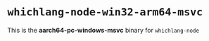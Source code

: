 # `whichlang-node-win32-arm64-msvc`

This is the **aarch64-pc-windows-msvc** binary for `whichlang-node`
